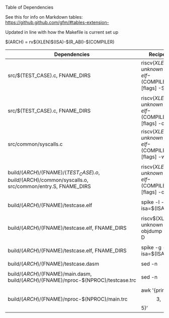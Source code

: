 
Table of Dependencies

See this for info on Markdown tables:
  <https://github.github.com/gfm/#tables-extension->

Updated in line with how the Makefile is current set up

$(ARCH) = 	rv\$(XLEN)\$(ISA)-\$(R_ABI)-\$(COMPILER)


|                   Dependencies                      |                     Recipes                      |                         Targets                           |
|-----------------------------------------------------|--------------------------------------------------|-----------------------------------------------------------|
| src/$(TEST_CASE).c, FNAME_DIRS | riscv$(XLEN)-unknown-elf-$(COMPILER) -[flags] -S | build/$(ARCH)/$(FNAME)/testcase.S |
|                                                     |                                                  |                                                           |
| src/$(TEST_CASE).c, FNAME_DIRS | riscv$(XLEN)-unknown-elf-$(COMPILER) -[flags] -c | build/$(ARCH)/$(FNAME)/testcase.o |
| src/common/syscalls.c | riscv$(XLEN)-unknown-elf-$(COMPILER) -[flags] -w -c | build/$(ARCH)/common/syscalls.o |
|                                                     |                                                  |                                                           |
| build/$(ARCH)/$(FNAME)/$(TEST_CASE).o, build/$(ARCH)/common/syscalls.o, src/common/entry.S, FNAME_DIRS | riscv$(XLEN)-unknown-elf-$(COMPILER) -[flags] -o | build/$(ARCH)/$(FNAME)/testcase.elf |
|                                                     |                                                  |                                                           |
| build/$(ARCH)/$(FNAME)/testcase.elf |              spike -l --isa=$(ISA)               |      build/$(ARCH)/$(FNAME)/nproc-$(NPROC)/testcase.trc     |
|                                                     |                                                  |                                                           |
| build/$(ARCH)/$(FNAME)/testcase.elf, FNAME_DIRS |      riscv$(XLEN)-unknown-elf-objdump -S -D      |           build/$(ARCH)/$(FNAME)/testcase.dasm             |
|                                                     |                                                  |                                                           |
| build/$(ARCH)/$(FNAME)/testcase.elf, FNAME_DIRS |              spike -g --isa=$(ISA)               |           build/$(ARCH)/$(FNAME)/testcase.hst              |
|                                                     |                                                  |                                                           |
| build/$(ARCH)/$(FNAME)/testcase.dasm |                      sed -n                      |            build/$(ARCH)/$(FNAME)/main.dasm                |
|                                                     |                                                  |                                                           |
| build/$(ARCH)/$(FNAME)/main.dasm, build/$(ARCH)/$(FNAME)/nproc-$(NPROC)/testcase.trc | sed -n | build/$(ARCH)/$(FNAME)/nproc-$(NPROC)/main.trc |
|                                                     |                                                  |                                                           |
| build/$(ARCH)/$(FNAME)/nproc-$(NPROC)/main.trc | awk '{print $$3, $$5}' | build/$(ARCH)/$(FNAME)/nproc-$(NPROC)/instructions-only.trc |



